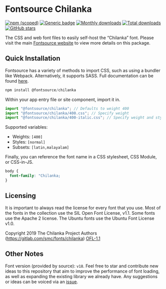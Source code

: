 # Fontsource Chilanka

[![npm (scoped)](https://img.shields.io/npm/v/@fontsource/chilanka?color=brightgreen)](https://www.npmjs.com/package/@fontsource/chilanka) [![Generic badge](https://img.shields.io/badge/fontsource-passing-brightgreen)](https://github.com/fontsource/fontsource) [![Monthly downloads](https://badgen.net/npm/dm/@fontsource/chilanka)](https://github.com/fontsource/fontsource) [![Total downloads](https://badgen.net/npm/dt/@fontsource/chilanka)](https://github.com/fontsource/fontsource) [![GitHub stars](https://img.shields.io/github/stars/fontsource/fontsource.svg?style=social&label=Star)](https://github.com/fontsource/fontsource/stargazers)

The CSS and web font files to easily self-host the “Chilanka” font. Please visit the main [Fontsource website](https://fontsource.org/fonts/chilanka) to view more details on this package.

## Quick Installation

Fontsource has a variety of methods to import CSS, such as using a bundler like Webpack. Alternatively, it supports SASS. Full documentation can be found [here](https://fontsource.org/docs/introduction).

```javascript
npm install @fontsource/chilanka
```

Within your app entry file or site component, import it in.

```javascript
import "@fontsource/chilanka"; // Defaults to weight 400
import "@fontsource/chilanka/400.css"; // Specify weight
import "@fontsource/chilanka/400-italic.css"; // Specify weight and style

```

Supported variables:
- Weights: `[400]`
- Styles: `[normal]`
- Subsets: `[latin,malayalam]`

Finally, you can reference the font name in a CSS stylesheet, CSS Module, or CSS-in-JS.

```css
body {
  font-family: "Chilanka;
}
```

## Licensing
It is important to always read the license for every font that you use.
Most of the fonts in the collection use the SIL Open Font License, v1.1. Some fonts use the Apache 2 license. The Ubuntu fonts use the Ubuntu Font License v1.0.

Copyright 2019 The Chilanka Project Authors (https://gitlab.com/smc/fonts/chilanka)
[OFL-1.1](http://scripts.sil.org/OFL)

## Other Notes
Font version (provided by source): `v18`.
Feel free to star and contribute new ideas to this repository that aim to improve the performance of font loading, as well as expanding the existing library we already have. Any suggestions or ideas can be voiced via an [issue](https://github.com/fontsource/fontsource/issues).
